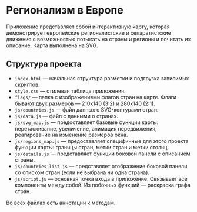 Регионализм в Европе
====================

Приложение представляет собой интерактивную карту, которая демонстрирует европейские регионалистские и сепаратистские движения с возможностью потыкать на страны и регионы и почитать их описание. Карта выполнена на SVG.

Структура проекта
-----------------
* `index.html` — начальная структура разметки и подгрузка зависимых скриптов.
* `style.css` — стилевая таблица приложения.
* `flags/` — папка с изображениями флагов стран на карте. Флаги бывают двух размеров — 210x140 (3:2) и 280x140 (2:1).
* `js/countries.js` — файл данных с SVG-контурами стран.
* `js/data.js` — файл с данными о странах.
* `js/svg_map.js` — предоставляет базовые функции карты: перетаскивание, увеличение, анимация передвижения, реагирование на изменение размеров окна.
* `js/regions_map.js` — предоставляет специфичные для этого проекта функции карты: границы стран, метки стран и метки столиц.
* `js/details.js` — представляет функции боковой панели с описанием страны.
* `js/countries_list.js` — представляет отображение боковой панели со списком стран (если не выбрана ни одна страна).
* `js/script.js` — основная точка входа в приложение. Связывает все компоненты между собой. Из побочных функций — раскраска графа стран.

Во всех файлах есть аннотации к методам.